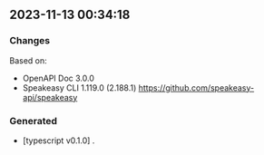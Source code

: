 

## 2023-11-13 00:34:18
### Changes
Based on:
- OpenAPI Doc 3.0.0 
- Speakeasy CLI 1.119.0 (2.188.1) https://github.com/speakeasy-api/speakeasy
### Generated
- [typescript v0.1.0] .